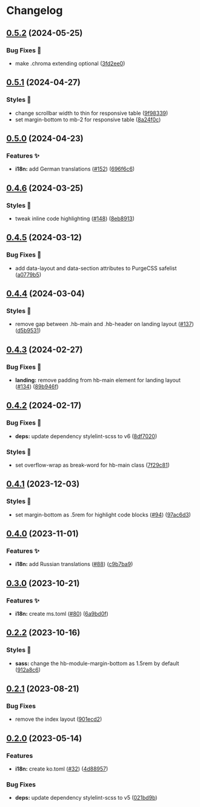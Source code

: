 # Changelog

## [0.5.2](https://github.com/hbstack/base/compare/v0.5.1...v0.5.2) (2024-05-25)


### Bug Fixes 🐞

* make .chroma extending optional ([3fd2ee0](https://github.com/hbstack/base/commit/3fd2ee0073f51fcd3bf6650e8393076294203814))

## [0.5.1](https://github.com/hbstack/base/compare/v0.5.0...v0.5.1) (2024-04-27)


### Styles 🎨

* change scrollbar width to thin for responsive table ([9f98339](https://github.com/hbstack/base/commit/9f98339679fbe5d66cbcc8d6008cbaae6fbeccff))
* set margin-bottom to mb-2 for responsive table ([8a24f0c](https://github.com/hbstack/base/commit/8a24f0c8f1970040dd7a2a37017c321fef72fa90))

## [0.5.0](https://github.com/hbstack/base/compare/v0.4.6...v0.5.0) (2024-04-23)


### Features ✨

* **i18n:** add German translations ([#152](https://github.com/hbstack/base/issues/152)) ([696f6c6](https://github.com/hbstack/base/commit/696f6c60c7ab99b47e752ed81b94d6d047d87967))

## [0.4.6](https://github.com/hbstack/base/compare/v0.4.5...v0.4.6) (2024-03-25)


### Styles 🎨

* tweak inline code highlighting ([#148](https://github.com/hbstack/base/issues/148)) ([8eb8913](https://github.com/hbstack/base/commit/8eb8913342305a5df60bd15a5568567a1356aa00))

## [0.4.5](https://github.com/hbstack/base/compare/v0.4.4...v0.4.5) (2024-03-12)


### Bug Fixes 🐞

* add data-layout and data-section attributes to PurgeCSS safelist ([a0779b5](https://github.com/hbstack/base/commit/a0779b50b99a7f473f3fb4c6c42e6ffcb9006350))

## [0.4.4](https://github.com/hbstack/base/compare/v0.4.3...v0.4.4) (2024-03-04)


### Styles 🎨

* remove gap between .hb-main and .hb-header on landing layout ([#137](https://github.com/hbstack/base/issues/137)) ([d5b9531](https://github.com/hbstack/base/commit/d5b95313097f8795bd86f9d34980ba5173efff58))

## [0.4.3](https://github.com/hbstack/base/compare/v0.4.2...v0.4.3) (2024-02-27)


### Bug Fixes 🐞

* **landing:** remove padding from hb-main element for landing layout ([#134](https://github.com/hbstack/base/issues/134)) ([89b946f](https://github.com/hbstack/base/commit/89b946f00935ffa6f5ced65b4e6fdd2f8b3f1cc4))

## [0.4.2](https://github.com/hbstack/base/compare/v0.4.1...v0.4.2) (2024-02-17)


### Bug Fixes 🐞

* **deps:** update dependency stylelint-scss to v6 ([8df7020](https://github.com/hbstack/base/commit/8df702048031080c613cbea2d51be9565a6686f7))


### Styles 🎨

* set overflow-wrap as break-word for hb-main class ([7f29c81](https://github.com/hbstack/base/commit/7f29c81c110382e6594de8812612be97a79b3c3c))

## [0.4.1](https://github.com/hbstack/base/compare/v0.4.0...v0.4.1) (2023-12-03)


### Styles 🎨

* set margin-bottom as .5rem for highlight code blocks ([#94](https://github.com/hbstack/base/issues/94)) ([97ac6d3](https://github.com/hbstack/base/commit/97ac6d3715d702b6f50f2d1178092d7f5912ee02))

## [0.4.0](https://github.com/hbstack/base/compare/v0.3.0...v0.4.0) (2023-11-01)


### Features ✨

* **i18n:** add Russian translations ([#88](https://github.com/hbstack/base/issues/88)) ([c9b7ba9](https://github.com/hbstack/base/commit/c9b7ba91efb96868768fae723154ceabc0b6cc3e))

## [0.3.0](https://github.com/hbstack/base/compare/v0.2.2...v0.3.0) (2023-10-21)


### Features ✨

* **i18n:** create ms.toml ([#80](https://github.com/hbstack/base/issues/80)) ([6a9bd0f](https://github.com/hbstack/base/commit/6a9bd0f45dc0eabc8260f6681bb75eb08e69be0d))

## [0.2.2](https://github.com/hbstack/base/compare/v0.2.1...v0.2.2) (2023-10-16)


### Styles 🎨

* **sass:** change the hb-module-margin-bottom as 1.5rem by default ([912a8c6](https://github.com/hbstack/base/commit/912a8c67b356d549ddbffb89440f13cda1e09305))

## [0.2.1](https://github.com/hbstack/base/compare/v0.2.0...v0.2.1) (2023-08-21)


### Bug Fixes

* remove the index layout ([901ecd2](https://github.com/hbstack/base/commit/901ecd21efb06a6d4abcabcef40a01d513f07c55))

## [0.2.0](https://github.com/hbstack/base/compare/v0.1.5...v0.2.0) (2023-05-14)


### Features

* **i18n:** create ko.toml ([#32](https://github.com/hbstack/base/issues/32)) ([4d88957](https://github.com/hbstack/base/commit/4d889574cb2bdcb6f8355f81b3d164d82b7c0d54))


### Bug Fixes

* **deps:** update dependency stylelint-scss to v5 ([021bd9b](https://github.com/hbstack/base/commit/021bd9b4ac2a8746dab76023b98f6df7fa7b1d6e))
